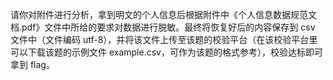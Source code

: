 请你对附件进行分析，拿到明文的个人信息后根据附件中《个人信息数据规范文档.pdf》文件中所给的要求对数据进行脱敏。最终将恢复好后的内容保存到 csv 文件中（文件编码 utf-8），并将该文件上传至该题的校验平台（在该校验平台里可以下载该题的示例文件 example.csv，可作为该题的格式参考），校验达标即可拿到 flag。